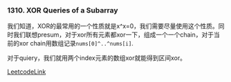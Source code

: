 ### 1310. XOR Queries of a Subarray

我们知道，XOR的最常用的一个性质就是x^x=0，我们需要尽量使用这个性质。同时我们联想presum，对于xor所有元素都xor一下，组成一个一个chain，对于当前的xor chain用数组记录```nums[0]^..^nums[i]```.

对于quiery，我们就用两个index元素的数组xor就能得到区间xor。

[LeetcodeLink](https://leetcode.com/problems/xor-queries-of-a-subarray/)
